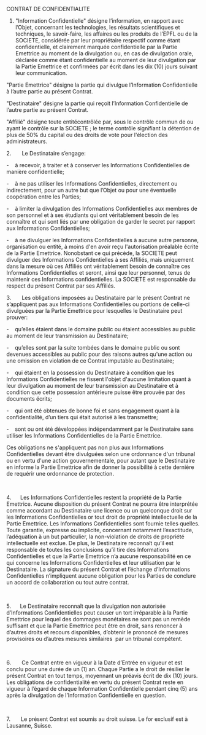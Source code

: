 CONTRAT DE CONFIDENTIALITE

1. "Information Confidentielle" désigne l’information, en rapport avec l’Objet, concernant les technologies, les résultats scientifiques et techniques, le
savoir-faire, les affaires ou les produits de l’EPFL ou de la SOCIETE, considérée par leur propriétaire respectif comme étant confidentielle, et
clairement marquée confidentielle par la Partie Emettrice au moment de la divulgation ou, en cas de divulgation orale, déclarée comme étant
confidentielle au moment de leur divulgation par la Partie Emettrice et
confirmées par écrit dans les dix (10) jours suivant leur communication. 

"Partie Emettrice" désigne la partie qui divulgue l’Information Confidentielle à l’autre partie au présent Contrat. 

"Destinataire" désigne la partie qui reçoit l’Information Confidentielle de l’autre partie au présent Contrat. 

"Affilié" désigne toute entitécontrôlée par, sous le contrôle commun de ou ayant le contrôle sur la
SOCIETE ; le terme contrôle signifiant la détention de plus de 50% du
capital ou des droits de vote pour l'élection des administrateurs. 

2.       Le Destinataire s’engage:

-    à recevoir, à traiter et à conserver les Informations Confidentielles de manière
confidentielle;

-    à ne pas utiliser les Informations Confidentielles, directement ou indirectement, pour
un autre but que l’Objet ou pour une éventuelle coopération entre les Parties;

-    à limiter la divulgation des Informations Confidentielles aux membres de son personnel et à
ses étudiants qui ont véritablement besoin de les connaître et qui sont liés
par une obligation de garder le secret par rapport aux Informations
Confidentielles;

-    à ne divulguer les Informations Confidentielles à aucune autre personne,
organisation ou entité, à moins d'en avoir reçu l'autorisation préalable écrite
de la Partie Emettrice. Nonobstant ce qui précède, la SOCIETE peut divulguer
des Informations Confidentielles à ses Affiliés, mais uniquement dans la mesure
où ces Affiliés ont véritablement besoin de connaître ces Informations
Confidentielles et seront, ainsi que leur personnel, tenus de maintenir ces
Informations confidentielles. La SOCIETE est responsable du respect du présent
Contrat par ses Affiliés.


3.       Les obligations imposées au Destinataire par le présent
Contrat ne s’appliquent pas aux Informations Confidentielles ou portions de
celle-ci divulguées par la Partie Emettrice pour lesquelles le Destinataire peut
prouver:

-    qu’elles étaient dans le domaine public ou étaient accessibles au public au moment de leur
transmission au Destinataire;

-    qu’elles sont par la suite tombées dans le domaine public ou sont devenues accessibles
au public pour des raisons autres qu'une action ou une omission en violation de
ce Contrat imputable au Destinataire;

-    qui étaient
en la possession du Destinataire à condition que les Informations
Confidentielles ne fissent l'objet d'aucune limitation quant à leur divulgation
au moment de leur transmission au Destinataire et à condition que cette
possession antérieure puisse être prouvée par des documents écrits;

-    qui ont été obtenues de bonne foi et sans engagement quant à la confidentialité, d’un tiers
qui était autorisé à les transmettre;

-    sont ou ont été développées indépendamment par le Destinataire sans utiliser les
Informations Confidentielles de la Partie Emettrice.

Ces obligations ne s'appliquent pas non plus aux Informations Confidentielles devant être
divulguées selon une ordonnance d'un tribunal ou en vertu d'une action
gouvernementale, pour autant que le Destinataire en informe la Partie Emettrice
afin de donner la possibilité à cette dernière de requérir une ordonnance de
protection.

 

4.      Les Informations Confidentielles restent la propriété de la Partie Emettrice. Aucune
disposition du présent Contrat ne pourra être interprétée comme accordant au
Destinataire une licence ou un quelconque droit sur les Informations
Confidentielles or tout droit de propriété intellectuelle de la Partie
Emettrice. Les Informations Confidentielles sont fournie telles quelles. Toute
garantie, expresse ou implicite, concernant notamment l’exactitude,
l’adéquation à un but particulier, la non-violation de droits de propriété
intellectuelle est exclue. De plus, le Destinataire reconnaît qu’il est
responsable de toutes les conclusions qu’il tire des Informations
Confidentielles et que la Partie Emettrice n’a aucune responsabilité en ce qui
concerne les Informations Confidentielles et leur utilisation par le
Destinataire. La signature du présent Contrat et l’échange d’Informations Confidentielles
n’impliquent aucune obligation pour les Parties de conclure un accord de
collaboration ou tout autre contrat.

 

5.      Le Destinataire reconnaît que la divulgation non autorisée
d’Informations Confidentielles peut causer un tort irréparable à la Partie
Emettrice pour lequel des dommages monétaires ne sont pas un remède suffisant
et que la Partie Emettrice peut être en droit, sans renoncer à d’autres droits
et recours disponibles, d’obtenir le prononcé de mesures provisoires ou
d’autres mesures similaires  par un
tribunal compétent.

 

6.       Ce Contrat entre en vigueur à la Date d’Entrée en vigueur et
est conclu pour une durée de un (1) an. Chaque Partie a le droit de résilier le
présent Contrat en tout temps, moyennant un préavis écrit de dix (10) jours.
Les obligations de confidentialité en vertu du présent Contrat reste en vigueur
à l’égard de chaque Information Confidentielle pendant cinq (5) ans après la
divulgation de l’Information Confidentielle en question.

 

7.       Le présent Contrat est soumis au droit suisse. Le for exclusif
est à Lausanne, Suisse.
